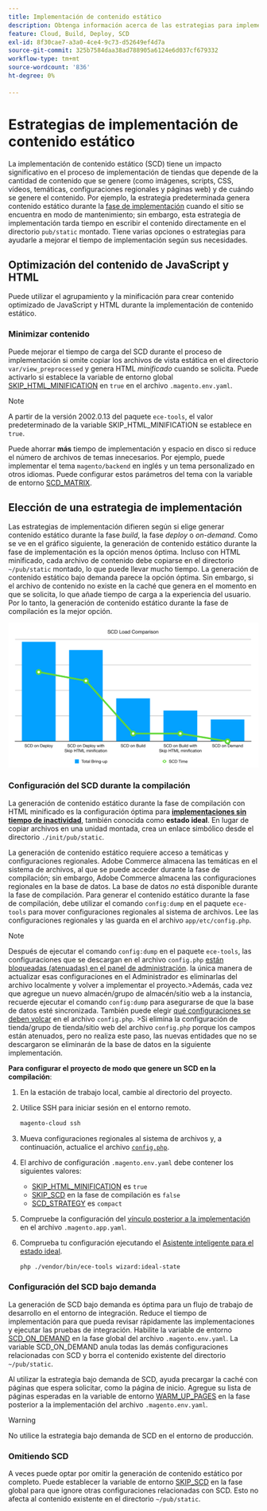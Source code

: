 ```yaml
---
title: Implementación de contenido estático
description: Obtenga información acerca de las estrategias para implementar contenido estático, como imágenes, scripts y CSS, en Adobe Commerce en proyectos de infraestructura en la nube.
feature: Cloud, Build, Deploy, SCD
exl-id: 8f30cae7-a3a0-4ce4-9c73-d52649ef4d7a
source-git-commit: 325b7584daa38ad788905a6124e6d037cf679332
workflow-type: tm+mt
source-wordcount: '836'
ht-degree: 0%

---
```


# Estrategias de implementación de contenido estático

La implementación de contenido estático (SCD) tiene un impacto significativo en el proceso de implementación de tiendas que depende de la cantidad de contenido que se genere (como imágenes, scripts, CSS, vídeos, temáticas, configuraciones regionales y páginas web) y de cuándo se genere el contenido. Por ejemplo, la estrategia predeterminada genera contenido estático durante la [fase de implementación](process.md#deploy-phase-deploy-phase) cuando el sitio se encuentra en modo de mantenimiento; sin embargo, esta estrategia de implementación tarda tiempo en escribir el contenido directamente en el directorio `pub/static` montado. Tiene varias opciones o estrategias para ayudarle a mejorar el tiempo de implementación según sus necesidades.

## Optimización del contenido de JavaScript y HTML

Puede utilizar el agrupamiento y la minificación para crear contenido optimizado de JavaScript y HTML durante la implementación de contenido estático.

### Minimizar contenido

Puede mejorar el tiempo de carga del SCD durante el proceso de implementación si omite copiar los archivos de vista estática en el directorio `var/view_preprocessed` y genera HTML _minificado_ cuando se solicita. Puede activarlo si establece la variable de entorno global [SKIP_HTML_MINIFICATION](../environment/variables-global.md#skiphtmlminification) en `true` en el archivo `.magento.env.yaml`.

>[!NOTE]
>
>A partir de la versión 2002.0.13 del paquete `ece-tools`, el valor predeterminado de la variable SKIP_HTML_MINIFICATION se establece en `true`.

Puede ahorrar **más** tiempo de implementación y espacio en disco si reduce el número de archivos de temas innecesarios. Por ejemplo, puede implementar el tema `magento/backend` en inglés y un tema personalizado en otros idiomas. Puede configurar estos parámetros del tema con la variable de entorno [SCD_MATRIX](../environment/variables-deploy.md#scdmatrix).

## Elección de una estrategia de implementación

Las estrategias de implementación difieren según si elige generar contenido estático durante la fase _build_, la fase _deploy_ o _on-demand_. Como se ve en el gráfico siguiente, la generación de contenido estático durante la fase de implementación es la opción menos óptima. Incluso con HTML minificado, cada archivo de contenido debe copiarse en el directorio `~/pub/static` montado, lo que puede llevar mucho tiempo. La generación de contenido estático bajo demanda parece la opción óptima. Sin embargo, si el archivo de contenido no existe en la caché que genera en el momento en que se solicita, lo que añade tiempo de carga a la experiencia del usuario. Por lo tanto, la generación de contenido estático durante la fase de compilación es la mejor opción.

![Comparación de carga de SCD](../../assets/scd-load-times.png)

### Configuración del SCD durante la compilación

La generación de contenido estático durante la fase de compilación con HTML minificado es la configuración óptima para [**implementaciones sin tiempo de inactividad**](reduce-downtime.md), también conocida como **estado ideal**. En lugar de copiar archivos en una unidad montada, crea un enlace simbólico desde el directorio `./init/pub/static`.

La generación de contenido estático requiere acceso a temáticas y configuraciones regionales. Adobe Commerce almacena las temáticas en el sistema de archivos, al que se puede acceder durante la fase de compilación; sin embargo, Adobe Commerce almacena las configuraciones regionales en la base de datos. La base de datos _no_ está disponible durante la fase de compilación. Para generar el contenido estático durante la fase de compilación, debe utilizar el comando `config:dump` en el paquete `ece-tools` para mover configuraciones regionales al sistema de archivos. Lee las configuraciones regionales y las guarda en el archivo `app/etc/config.php`.

>[!NOTE]
>Después de ejecutar el comando `config:dump` en el paquete `ece-tools`, las configuraciones que se descargan en el archivo `config.php` [están bloqueadas (atenuadas) en el panel de administración](https://experienceleague.adobe.com/en/docs/commerce-knowledge-base/kb/troubleshooting/miscellaneous/locked-fields-in-magento-admin). la única manera de actualizar esas configuraciones en el Administrador es eliminarlas del archivo localmente y volver a implementar el proyecto.
>&#x200B;>Además, cada vez que agregue un nuevo almacén/grupo de almacén/sitio web a la instancia, recuerde ejecutar el comando `config:dump` para asegurarse de que la base de datos esté sincronizada. También puede elegir [qué configuraciones se deben volcar](https://experienceleague.adobe.com/en/docs/commerce-operations/configuration-guide/cli/configuration-management/export-configuration?lang=en) en el archivo `config.php`.
>&#x200B;>Si elimina la configuración de tienda/grupo de tienda/sitio web del archivo `config.php` porque los campos están atenuados, pero no realiza este paso, las nuevas entidades que no se descargaron se eliminarán de la base de datos en la siguiente implementación.

**Para configurar el proyecto de modo que genere un SCD en la compilación**:

1. En la estación de trabajo local, cambie al directorio del proyecto.
1. Utilice SSH para iniciar sesión en el entorno remoto.

   ```bash
   magento-cloud ssh
   ```

1. Mueva configuraciones regionales al sistema de archivos y, a continuación, actualice el archivo [`config.php`](../development/commerce-version.md#create-a-configphp-file).

1. El archivo de configuración `.magento.env.yaml` debe contener los siguientes valores:

   - [SKIP_HTML_MINIFICATION](../environment/variables-global.md#skip_html_minification) es `true`
   - [SKIP_SCD](../environment/variables-build.md#skip_scd) en la fase de compilación es `false`
   - [SCD_STRATEGY](../environment/variables-build.md#scd_strategy) es `compact`

1. Compruebe la configuración del [vínculo posterior a la implementación](../application/hooks-property.md) en el archivo `.magento.app.yaml`.

1. Comprueba tu configuración ejecutando el [Asistente inteligente para el estado ideal](smart-wizards.md).

   ```bash
   php ./vendor/bin/ece-tools wizard:ideal-state
   ```

### Configuración del SCD bajo demanda

La generación de SCD bajo demanda es óptima para un flujo de trabajo de desarrollo en el entorno de integración. Reduce el tiempo de implementación para que pueda revisar rápidamente las implementaciones y ejecutar las pruebas de integración. Habilite la variable de entorno [SCD_ON_DEMAND](../environment/variables-global.md#scdondemand) en la fase global del archivo `.magento.env.yaml`. La variable SCD_ON_DEMAND anula todas las demás configuraciones relacionadas con SCD y borra el contenido existente del directorio `~/pub/static`.

Al utilizar la estrategia bajo demanda de SCD, ayuda precargar la caché con páginas que espera solicitar, como la página de inicio. Agregue su lista de páginas esperadas en la variable de entorno [WARM_UP_PAGES](../environment/variables-post-deploy.md#warmuppages) en la fase posterior a la implementación del archivo `.magento.env.yaml`.

>[!WARNING]
>
>No utilice la estrategia bajo demanda de SCD en el entorno de producción.

### Omitiendo SCD

A veces puede optar por omitir la generación de contenido estático por completo. Puede establecer la variable de entorno [SKIP_SCD](../environment/variables-build.md#skipscd) en la fase global para que ignore otras configuraciones relacionadas con SCD. Esto no afecta al contenido existente en el directorio `~/pub/static`.
